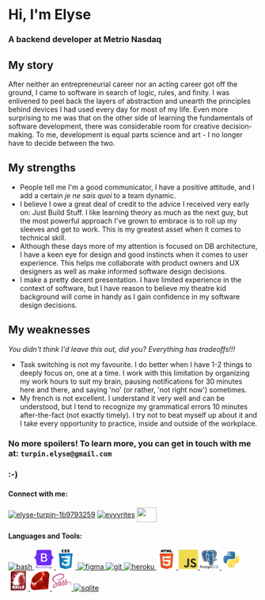 <h1>Hi, I'm Elyse</h1>
<h3>A backend developer at Metrio Nasdaq</h3>
<h2>My story</h2>
<p>After neither an entrepreneurial career nor an acting career got off the ground, I came to software in search of logic, rules, and finity. I was enlivened to peel back the layers of abstraction and unearth the principles behind devices I had used every day for most of my life. Even more surprising to me was that on the other side of learning the fundamentals of software development, there was considerable room for creative decision-making. To me, development is equal parts science and art - I no longer have to decide between the two.</p>
<h2>My strengths</h2>
<ul>
<li>People tell me I'm a good communicator, I have a positive attitude, and I add a certain <em>je ne sais quoi</em> to a team dynamic.</li>
<li>I believe I owe a great deal of credit to the advice I received very early on: Just Build Stuff. I like learning theory as much as the next guy, but the most powerful approach I've grown to embrace is to roll up my sleeves and get to work. This is my greatest asset when it comes to technical skill.</li>
<li>Although these days more of my attention is focused on DB architecture, I have a keen eye for design and good instincts when it comes to user experience. This helps me collaborate with product owners and UX designers as well as make informed software design decisions.</li>
<li>I make a pretty decent presentation. I have limited experience in the context of software, but I have reason to believe my theatre kid background will come in handy as I gain confidence in my software design decisions.</li>
</ul>
<h2>My weaknesses</h2>
<p><em>You didn't think I'd leave this out, did you? Everything has tradeoffs!!!</em></p>
<ul>
<li>Task switching is not my favourite. I do better when I have 1-2 things to deeply focus on, one at a time. I work with this limitation by organizing my work hours to suit my brain, pausing notifications for 30 minutes here and there, and saying 'no' (or rather, 'not right now') sometimes.</li>
<li>My french is not excellent. I understand it very well and can be understood, but I tend to recognize my grammatical errors 10 minutes after-the-fact (not exactly timely). I try not to beat myself up about it and I take every opportunity to practice, inside and outside of the workplace.</li>
</ul>


<h3>No more spoilers! To learn more, you can get in touch with me at: <code>turpin.elyse@gmail.com</code></h3>
<h3>:-)</h3>

<h4>Connect with me:</h4>
<a href="https://linkedin.com/in/elyse-turpin-1b9793259" target="blank"><img align="center" src="https://raw.githubusercontent.com/rahuldkjain/github-profile-readme-generator/master/src/images/icons/Social/linked-in-alt.svg" alt="elyse-turpin-1b9793259" height="30" width="40" /></a>
<a href="https://kaggle.com/evvvrites" target="blank"><img align="center" src="https://raw.githubusercontent.com/rahuldkjain/github-profile-readme-generator/master/src/images/icons/Social/kaggle.svg" alt="evvvrites" height="30" width="40" /></a>
<a href="https://elyseturpin.com" target="_blank"><img align="center" src="https://github.com/evvrit/evvrit/assets/95182188/8b609121-43eb-43a9-bbee-3810911da19c" height="30" width="40" /> </a>

<h4>Languages and Tools:</h4>
<a href="https://www.gnu.org/software/bash/" target="_blank" rel="noreferrer"> <img src="https://www.vectorlogo.zone/logos/gnu_bash/gnu_bash-icon.svg" alt="bash" width="40" height="40"/> </a> <a href="https://getbootstrap.com" target="_blank" rel="noreferrer"> <img src="https://raw.githubusercontent.com/devicons/devicon/master/icons/bootstrap/bootstrap-plain-wordmark.svg" alt="bootstrap" width="40" height="40"/> </a> <a href="https://www.w3schools.com/css/" target="_blank" rel="noreferrer"> <img src="https://raw.githubusercontent.com/devicons/devicon/master/icons/css3/css3-original-wordmark.svg" alt="css3" width="40" height="40"/> </a> <a href="https://www.figma.com/" target="_blank" rel="noreferrer"> <img src="https://www.vectorlogo.zone/logos/figma/figma-icon.svg" alt="figma" width="40" height="40"/> </a> <a href="https://git-scm.com/" target="_blank" rel="noreferrer"> <img src="https://www.vectorlogo.zone/logos/git-scm/git-scm-icon.svg" alt="git" width="40" height="40"/> </a> <a href="https://heroku.com" target="_blank" rel="noreferrer"> <img src="https://www.vectorlogo.zone/logos/heroku/heroku-icon.svg" alt="heroku" width="40" height="40"/> </a> <a href="https://www.w3.org/html/" target="_blank" rel="noreferrer"> <img src="https://raw.githubusercontent.com/devicons/devicon/master/icons/html5/html5-original-wordmark.svg" alt="html5" width="40" height="40"/> </a> <a href="https://developer.mozilla.org/en-US/docs/Web/JavaScript" target="_blank" rel="noreferrer"> <img src="https://raw.githubusercontent.com/devicons/devicon/master/icons/javascript/javascript-original.svg" alt="javascript" width="40" height="40"/> </a> <a href="https://www.postgresql.org" target="_blank" rel="noreferrer"> <img src="https://raw.githubusercontent.com/devicons/devicon/master/icons/postgresql/postgresql-original-wordmark.svg" alt="postgresql" width="40" height="40"/> </a> <a href="https://www.python.org" target="_blank" rel="noreferrer"> <img src="https://raw.githubusercontent.com/devicons/devicon/master/icons/python/python-original.svg" alt="python" width="40" height="40"/> </a> <a href="https://rubyonrails.org" target="_blank" rel="noreferrer"> <img src="https://raw.githubusercontent.com/devicons/devicon/master/icons/rails/rails-original-wordmark.svg" alt="rails" width="40" height="40"/> </a> <a href="https://www.ruby-lang.org/en/" target="_blank" rel="noreferrer"> <img src="https://raw.githubusercontent.com/devicons/devicon/master/icons/ruby/ruby-original.svg" alt="ruby" width="40" height="40"/> </a> <a href="https://sass-lang.com" target="_blank" rel="noreferrer"> <img src="https://raw.githubusercontent.com/devicons/devicon/master/icons/sass/sass-original.svg" alt="sass" width="40" height="40"/> </a> <a href="https://www.sqlite.org/" target="_blank" rel="noreferrer"> <img src="https://www.vectorlogo.zone/logos/sqlite/sqlite-icon.svg" alt="sqlite" width="40" height="40"/> </a>

